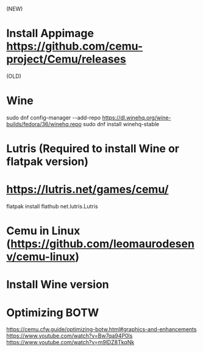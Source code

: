 (NEW)

# Install Appimage https://github.com/cemu-project/Cemu/releases



(OLD)
# Wine
  sudo dnf config-manager --add-repo https://dl.winehq.org/wine-builds/fedora/36/winehq.repo
  sudo dnf install winehq-stable

# Lutris (Required to install Wine or flatpak version)
# https://lutris.net/games/cemu/
  flatpak install flathub net.lutris.Lutris
  
  
# Cemu in Linux (https://github.com/leomaurodesenv/cemu-linux)
# Install Wine version


# Optimizing BOTW 
  https://cemu.cfw.guide/optimizing-botw.html#graphics-and-enhancements
  https://www.youtube.com/watch?v=Bw7qa94P0ls
  https://www.youtube.com/watch?v=m9lDZ8TkqNk
